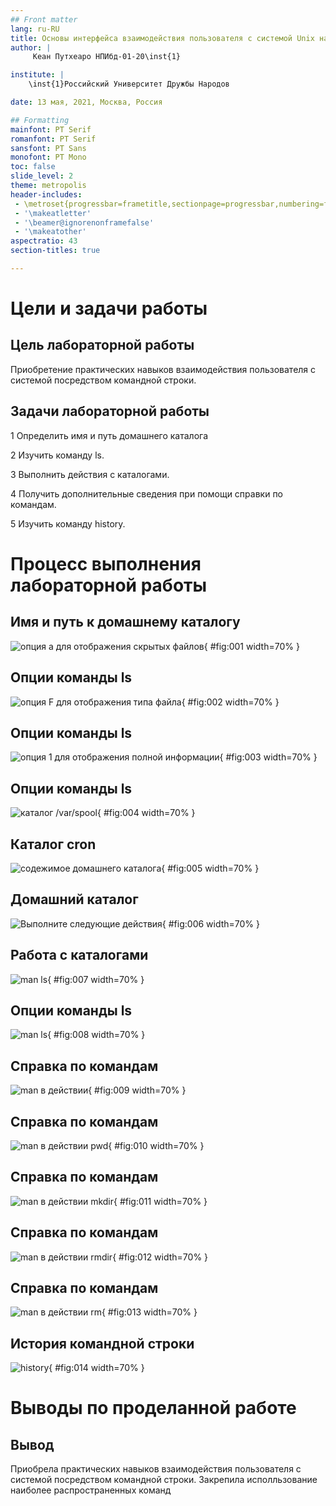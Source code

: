 ```yaml
---
## Front matter
lang: ru-RU
title: Основы интерфейса взаимодействия пользователя с системой Unix на уровне командной строки
author: |
	 Кеан Путхеаро НПИбд-01-20\inst{1}

institute: |
	\inst{1}Российский Университет Дружбы Народов

date: 13 мая, 2021, Москва, Россия

## Formatting
mainfont: PT Serif
romanfont: PT Serif
sansfont: PT Sans
monofont: PT Mono
toc: false
slide_level: 2
theme: metropolis
header-includes: 
 - \metroset{progressbar=frametitle,sectionpage=progressbar,numbering=fraction}
 - '\makeatletter'
 - '\beamer@ignorenonframefalse'
 - '\makeatother'
aspectratio: 43
section-titles: true

---
```


# Цели и задачи работы

## Цель лабораторной работы

Приобретение практических навыков взаимодействия пользователя с системой посредством командной строки.

## Задачи лабораторной работы

1 Определить имя и путь домашнего каталога

2 Изучить команду ls.

3 Выполнить действия с каталогами.

4 Получить дополнительные сведения при помощи справки по командам.

5 Изучить команду history.

# Процесс выполнения лабораторной работы

## Имя и путь к домашнему каталогу

![опция *а* для отображения скрытых файлов](Photos/1.png){ #fig:001 width=70% }

## Опции команды ls

![опция  *F* для отображения типа файла](Photos/2.png){ #fig:002 width=70% }

## Опции команды ls

![опция *1* для отображения полной информации](Photos/3.png){ #fig:003 width=70% }

## Опции команды ls

![каталог /var/spool](Photos/4.png){ #fig:004 width=70% }

## Каталог cron

![содежимое домашнего каталога](Photos/5.png){ #fig:005 width=70% }

## Домашний каталог

![Выполните следующие действия](Photos/6.png){ #fig:006 width=70% }

## Работа с каталогами

![man ls](Photos/7.png){ #fig:007 width=70% }

## Опции команды ls

![man ls](Photos/8.png){ #fig:008 width=70% }

## Справка по командам

![man в действии](Photos/9.png){ #fig:009 width=70% }

## Справка по командам

![man в действии pwd](Photos/10.png){ #fig:010 width=70% }

## Справка по командам

![man в действии mkdir](Photos/11.png){ #fig:011 width=70% }

## Справка по командам

![man в действии rmdir](Photos/12.png){ #fig:012 width=70% }

## Справка по командам

![man в действии rm](Photos/13.png){ #fig:013 width=70% }

## История командной строки

![history](Photos/14.png){ #fig:014 width=70% }

# Выводы по проделанной работе

## Вывод

Приобрела практических навыков взаимодействия пользователя с системой
посредством командной строки. Закрепила исполльзование наиболее распространенных команд